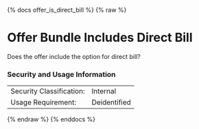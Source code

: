 {% docs offer_is_direct_bill %}
{% raw %}

<a name="offer_is_direct_bill"></a>
# Offer Bundle Includes Direct Bill
Does the offer include the option for direct bill?

### Security and Usage Information
|     |     |
| --- | --- |
| Security Classification: | Internal |
| Usage Requirement:       | Deidentified |

{% endraw %}
{% enddocs %}